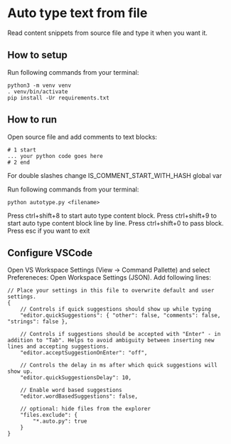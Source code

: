 # Auto type text from file
Read content snippets from source file and type it when you want it.

## How to setup
Run following commands from your terminal:
```
python3 -m venv venv
. venv/bin/activate
pip install -Ur requirements.txt
```
## How to run
Open source file and add comments to text blocks:
```
# 1 start
... your python code goes here
# 2 end
```
For double slashes change IS_COMMENT_START_WITH_HASH global var

Run following commands from your terminal:
```
python autotype.py <filename>
```
Press ctrl+shift+8 to start auto type content block.
Press ctrl+shift+9 to start auto type content block line by line.
Press ctrl+shift+0 to pass block.
Press esc if you want to exit

## Configure VSCode
Open VS Workspace Settings (View -> Command Pallette) and select Prefereneces: Open Workspace Settings (JSON).
Add following lines:
```
// Place your settings in this file to overwrite default and user settings.
{
    // Controls if quick suggestions should show up while typing
    "editor.quickSuggestions": { "other": false, "comments": false, "strings": false },

    // Controls if suggestions should be accepted with "Enter" - in addition to "Tab". Helps to avoid ambiguity between inserting new lines and accepting suggestions.
    "editor.acceptSuggestionOnEnter": "off",

    // Controls the delay in ms after which quick suggestions will show up.
    "editor.quickSuggestionsDelay": 10,

    // Enable word based suggestions
    "editor.wordBasedSuggestions": false,

    // optional: hide files from the explorer
    "files.exclude": {
        "*.auto.py": true
    }
}
```